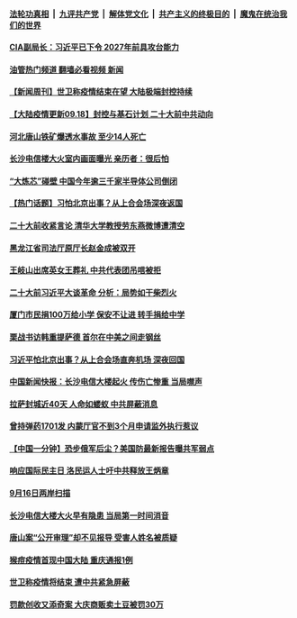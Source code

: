 ####  [法轮功真相](../../../../basic/blob/master/README.md?t=09181431) &nbsp;|&nbsp; [九评共产党](../../../../9ping.md/blob/master/README.md?t=09181431) &nbsp;|&nbsp; [解体党文化](../../../../jtdwh.md/blob/master/README.md?t=09181431)  &nbsp;|&nbsp; [共产主义的终极目的](../../../../gczydzjmd.md/blob/master/README.md?t=09181431) &nbsp;|&nbsp; [魔鬼在统治我们的世界](../../../../mgztzwmdsj.md/blob/master/README.md?t=09181431) 



#### [CIA副局长：习近平已下令 2027年前具攻台能力](../pages/prog204/a103530975.md?t=09181431) 

#### [油管热门频道 翻墙必看视频 新闻](http://45.76.130.85:81/youtube.html?09181431)

#### [【新闻周刊】世卫称疫情结束在望 大陆极端封控持续](../pages/prog204/a103530869.md?t=09181431) 

#### [【大陆疫情更新09.18】封控与基石计划 二十大前中共动向](../pages/prog204/a103516523.md?t=09181431) 

#### [河北唐山铁矿爆透水事故 至少14人死亡](../pages/prog204/a103530793.md?t=09181431) 

#### [长沙电信楼大火室内画面曝光 亲历者：很后怕](../pages/prog204/a103530757.md?t=09181431) 

#### [“大炼芯”碰壁 中国今年逾三千家半导体公司倒闭](../pages/prog204/a103530656.md?t=09181431) 


#### [【热门话题】习怕北京出事？从上合会场深夜返国](../pages/prog204/a103530574.md?t=09181431) 

#### [二十大前收紧言论 清华大学教授劳东燕微博遭清空](../pages/prog204/a103530569.md?t=09181431) 

#### [黑龙江省司法厅原厅长赵金成被双开](../pages/prog204/a103530560.md?t=09181431) 

#### [王岐山出席英女王葬礼 中共代表团吊唁被拒](../pages/prog204/a103530540.md?t=09181431) 

#### [二十大前习近平大谈革命 分析：局势如干柴烈火](../pages/prog204/a103530442.md?t=09181431) 

#### [厦门市民捐100万给小学 保安不让进 转手捐给中学](../pages/prog204/a103530492.md?t=09181431) 

#### [栗战书访韩重提萨德 首尔在中美之间走钢丝](../pages/prog204/a103530440.md?t=09181431) 

#### [习近平怕北京出事？从上合会场直奔机场 深夜回国](../pages/prog204/a103530463.md?t=09181431) 

#### [中国新闻快报：长沙电信大楼起火 传伤亡惨重 当局噤声](../pages/prog204/a103530421.md?t=09181431) 

#### [拉萨封城近40天 人命如蝼蚁 中共屏蔽消息](../pages/prog204/a103530436.md?t=09181431) 

#### [曾持弹药1701发 内蒙厅官不到3个月申请监外执行惹议](../pages/prog204/a103530398.md?t=09181431) 

#### [【中国一分钟】恐步俄军后尘？美国防最新报告曝共军弱点](../pages/prog204/a103530417.md?t=09181431) 

#### [响应国际民主日 洛民运人士吁中共释放王炳章](../pages/prog204/a103530376.md?t=09181431) 

#### [9月16日两岸扫描](../pages/prog204/a103530293.md?t=09181431) 

#### [长沙电信大楼大火早有隐患 当局第一时间消音](../pages/prog204/a103530295.md?t=09181431) 



#### [唐山案“公开审理”却不见报导 受害人姓名被质疑](../pages/prog204/a103530118.md?t=09181431) 

#### [猴痘疫情首现中国大陆 重庆通报1例](../pages/prog204/a103530082.md?t=09181431) 

#### [世卫称疫情将结束 遭中共紧急屏蔽](../pages/prog204/a103530049.md?t=09181431) 

#### [罚款创收又添奇案 大庆商贩卖土豆被罚30万](../pages/prog204/a103530047.md?t=09181431) 

<img src='http://gfw-breaker.win/goodnews/indexes/prog204.md' width='0px' height='0px'/>

